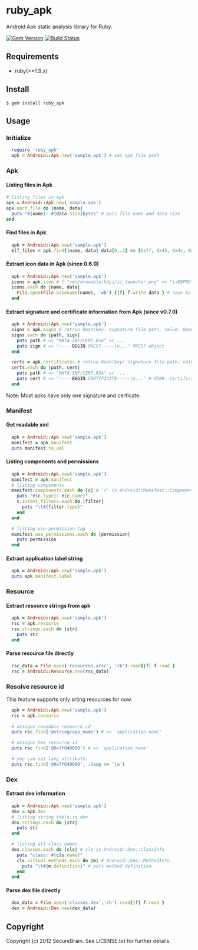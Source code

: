 # ruby_apk
Android Apk static analysis library for Ruby.

[![Gem Version](https://badge.fury.io/rb/ruby_apk.png)](http://badge.fury.io/rb/ruby_apk)
[![Build Status](https://travis-ci.org/SecureBrain/ruby_apk.png)](https://travis-ci.org/SecureBrain/ruby_apk)

## Requirements
- ruby(>=1.9.x)

## Install
    $ gem install ruby_apk

## Usage
### Initialize
```ruby
  require 'ruby_apk'
  apk = Android::Apk.new('sample.apk') # set apk file path
```

### Apk
#### Listing files in Apk
```ruby
# listing files in apk
apk = Android::Apk.new('sample.apk')
apk.each_file do |name, data|
  puts "#{name}: #{data.size}bytes" # puts file name and data size
end
```

#### Find files in Apk
```ruby
  apk = Android::Apk.new('sample.apk')
  elf_files = apk.find{|name, data| data[0..3] == [0x7f, 0x45, 0x4c, 0x46] } # ELF magic number
```

#### Extract icon data in Apk (since 0.6.0)
```ruby
  apk = Android::Apk.new('sample.apk')
  icons = apk.icon # { "res/drawable-hdpi/ic_launcher.png" => "\x89PNG\x0D\x0A...", ... }
  icons.each do |name, data|
    File.open(File.basename(name), 'wb') {|f| f.write data } # save to file.
  end
```

#### Extract signature and certificate information from Apk (since v0.7.0)
```ruby
  apk = Android::Apk.new('sample.apk')
  signs = apk.signs # retrun Hash(key: signature file path, value: OpenSSL::PKCS7)
  signs.each do |path, sign|
    puts path # => "MATA-INF/CERT.RSA" or ...
    puts sign # => "-----BEGIN PKCS7-----\n..." PKCS7 object
  end

  certs = apk.certificates # retrun Hash(key: signature file path, value: OpenSSL::X509::Certificate)
  certs.each do |path, cert|
    puts path # => "MATA-INF/CERT.RSA" or ...
    puts cert # => "-----BEGIN CERTIFICATE-----\n..." # X509::Certificate object
  end
```
Note: Most apks have only one signature and cerficate.

### Manifest
#### Get readable xml
```ruby
  apk = Android::Apk.new('sample.apk')
  manifest = apk.manifest
  puts manifest.to_xml
```

#### Listing components and permissions
```ruby
  apk = Android::Apk.new('sample.apk')
  manifest = apk.manifest
  # listing components
  manifest.components.each do |c| # 'c' is Android::Manifest::Component object
    puts "#{c.type}: #{c.name}" 
    c.intent_filters.each do |filter|
      puts "\t#{filter.type}"
    end
  end

  # listing use-permission tag
  manifest.use_permissions.each do |permission|
    puts permission
  end
```

#### Extract application label string
```ruby
  apk = Android::Apk.new('sample.apk')
  puts apk.manifest.label
```

### Resource
#### Extract resource strings from apk
```ruby
  apk = Android::Apk.new('sample.apk')
  rsc = apk.resource
  rsc.strings.each do |str|
    puts str
  end
```

#### Parse resource file directly
```ruby
  rsc_data = File.open('resources.arsc', 'rb').read{|f| f.read }
  rsc = Android::Resource.new(rsc_data)
```

### Resolve resource id
This feature supports only srting resources for now.

```ruby
  apk = Android::Apk.new('sample.apk')
  rsc = apk.resource
  
  # assigns readable resource id
  puts rsc.find('@string/app_name') # => 'application name'

  # assigns hex resource id
  puts rsc.find('@0x7f040000') # => 'application name'

  # you can set lang attribute.
  puts rsc.find('@0x7f040000', :lang => 'ja')
```


### Dex
#### Extract dex information
```ruby
  apk = Android::Apk.new('sample.apk')
  dex = apk.dex
  # listing string table in dex
  dex.strings.each do |str|
    puts str
  end

  # listing all class names
  dex.classes.each do |cls| # cls is Android::Dex::ClassInfo
    puts "class: #{cls.name}"
    cls.virtual_methods.each do |m| # Android::Dex::MethodInfo
      puts "\t#{m.definition}" # puts method definition
    end
  end
```

#### Parse dex file directly
```ruby
  dex_data = File.open('classes.dex','rb').read{|f| f.read }
  dex = Android::Dex.new(dex_data)
```


## Copyright

Copyright (c) 2012 SecureBrain. See LICENSE.txt for further details.

